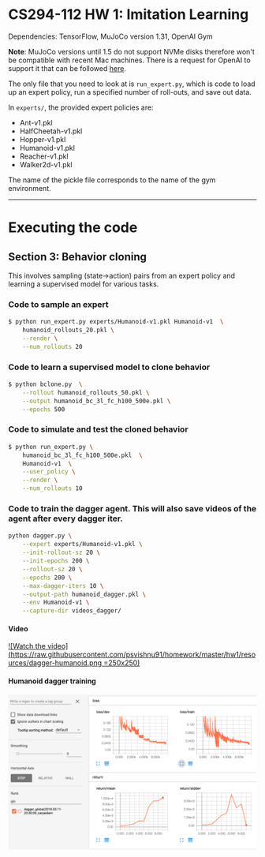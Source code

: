 # CS294-112 HW 1: Imitation Learning

Dependencies: TensorFlow, MuJoCo version 1.31, OpenAI Gym

**Note**: MuJoCo versions until 1.5 do not support NVMe disks therefore won't be compatible with recent Mac machines.
There is a request for OpenAI to support it that can be followed [here](https://github.com/openai/gym/issues/638).

The only file that you need to look at is `run_expert.py`, which is code to load up an expert policy, run a specified number of roll-outs, and save out data.

In `experts/`, the provided expert policies are:
* Ant-v1.pkl
* HalfCheetah-v1.pkl
* Hopper-v1.pkl
* Humanoid-v1.pkl
* Reacher-v1.pkl
* Walker2d-v1.pkl

The name of the pickle file corresponds to the name of the gym environment.

------
# Executing the code

## Section 3: Behavior cloning
This involves sampling (state->action) pairs from an expert policy and
learning a supervised model for various tasks.

### Code to sample an expert
``` bash
$ python run_expert.py experts/Humanoid-v1.pkl Humanoid-v1  \
	humanoid_rollouts_20.pkl \
	--render \
	--num_rollouts 20
```

### Code to learn a supervised model to clone behavior
``` bash
$ python bclone.py  \
	--rollout humanoid_rollouts_50.pkl \
	--output humanoid_bc_3l_fc_h100_500e.pkl \
	--epochs 500
```

### Code to simulate and test the cloned behavior
``` bash
$ python run_expert.py \
	humanoid_bc_3l_fc_h100_500e.pkl  \
	Humanoid-v1  \
	--user_policy \
	--render \
	--num_rollouts 10
```
### Code to train the dagger agent. This will also save videos of the agent after every dagger iter.
``` bash
python dagger.py \
	--expert experts/Humanoid-v1.pkl \
	--init-rollout-sz 20 \
	--init-epochs 200 \
	--rollout-sz 20 \
	--epochs 200 \
	--max-dagger-iters 10 \
	--output-path humanoid_dagger.pkl \
	--env Humanoid-v1 \
	--capture-dir videos_dagger/
```
#### Video
[![Watch the video](https://raw.githubusercontent.com/psvishnu91/homework/master/hw1/resources/dagger-humanoid.png =250x250)](https://www.youtube.com/watch?v=pdywstcEdaw)
#### Humanoid dagger training
![Humanoid dagger training](https://raw.githubusercontent.com/psvishnu91/homework/master/hw1/resources/dagger-humanoid-training.png)
